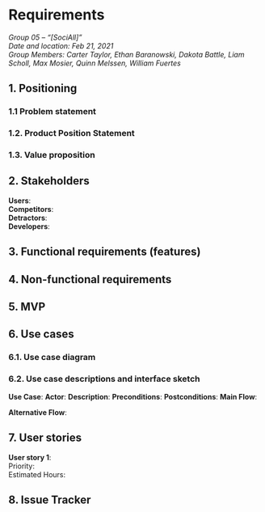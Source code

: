 # Requirements

*Group 05 – “[SociAll]”*\
*Date and location: Feb 21, 2021*\
*Group Members: Carter Taylor, Ethan Baranowski, Dakota Battle, Liam Scholl, Max Mosier, Quinn Melssen, William Fuertes*

## 1. Positioning
### 1.1 Problem statement

### 1.2. Product Position Statement

### 1.3. Value proposition

## 2. Stakeholders

**Users**: \
**Competitors**: \
**Detractors**: \
**Developers**: 

## 3. Functional requirements (features)

## 4. Non-functional requirements

## 5. MVP

## 6. Use cases
### 6.1. Use case diagram

### 6.2. Use case descriptions and interface sketch

**Use Case**: 
**Actor**: 
**Description**: 
**Preconditions**: 
**Postconditions**: 
**Main Flow**:

**Alternative Flow**:

## 7. User stories

**User story 1**:  
Priority: \
Estimated Hours: 

## 8. Issue Tracker
